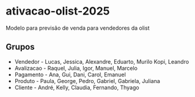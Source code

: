 # ativacao-olist-2025
Modelo para previsão de venda para vendedores da olist

## Grupos

- Vendedor   - Lucas, Jessica, Alexandre, Eduarto, Murilo Kopi, Leandro
- Avalizacao - Raquel, Julia, Igor, Manuel, Marcelo
- Pagamento  - Ana, Gui, Dani, Carol, Emanuel
- Produto    - Paula, George, Pedro, Gabriel, Gabriela, Juliana
- Cliente    - André, Kelly, Claudia, Fernando, Thyago
